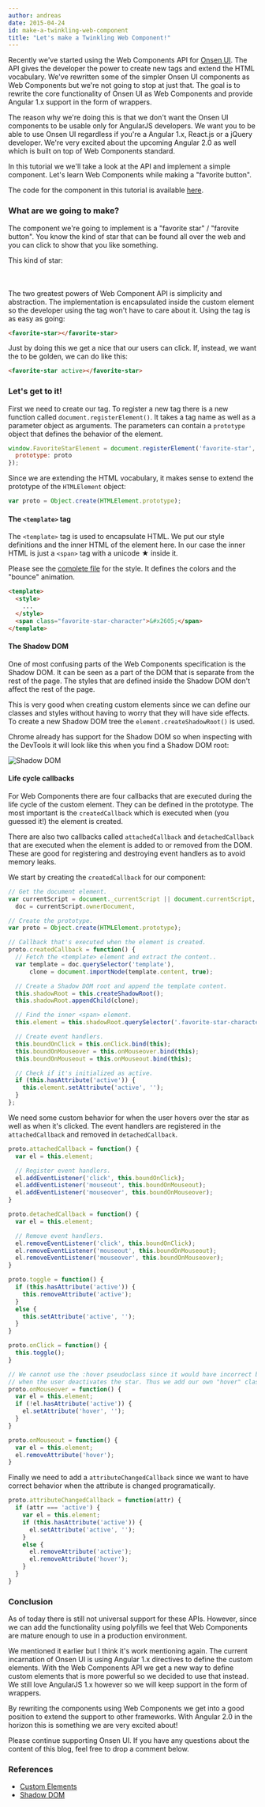 ```yaml
---
author: andreas
date: 2015-04-24
id: make-a-twinkling-web-component
title: "Let's make a Twinkling Web Component!"
---
```


Recently we've started using the Web Components API for [Onsen UI](https://github.com/OnsenUI/OnsenUI/). The API gives the developer the power to create new tags and extend the HTML vocabulary. We've rewritten some of the simpler Onsen UI components as Web Components but we're not going to stop at just that. The goal is to rewrite the core functionality of Onsen UI as Web Components and provide Angular 1.x support in the form of wrappers.

The reason why we're doing this is that we don't want the Onsen UI components to be usable only for AngularJS developers. We want you to be able to use Onsen UI regardless if you're a Angular 1.x, React.js or a jQuery developer. We're very excited about the upcoming Angular 2.0 as well which is built on top of Web Components standard.

In this tutorial we we'll take a look at the API and implement a simple component. Let's learn Web Components while making a "favorite button".

<!-- more -->

The code for the component in this tutorial is available [here](https://github.com/argelius/favorite-star).

### What are we going to make?

<script src="https://cdn.rawgit.com/argelius/favorite-star/0.1.4/bower_components/webcomponentsjs/webcomponents.js"></script>
<link rel="import" href="https://cdn.rawgit.com/argelius/favorite-star/0.1.4/favorite-star.html">

The component we're going to implement is a "favorite star" / "farovite button". You know the kind of star that can be found all over the web and you can click to show that you like something.

This kind of star:

<p style="font-size: 50px; text-align: center;">
  <favorite-star></favorite-star>
</p>

The two greatest powers of Web Component API is simplicity and abstraction. The implementation is encapsulated inside the custom element so the developer using the tag won't have to care about it. Using the tag is as easy as going:

```html
<favorite-star></favorite-star>
```

Just by doing this we get a nice <favorite-star></favorite-star> that our users can click. If, instead, we want the <favorite-star active></favorite-star> to be golden, we can do like this:

```html
<favorite-star active></favorite-star>
```

### Let's get to it!

First we need to create our tag. To register a new tag there is a new function called `document.registerElement()`. It takes a tag name as well as a parameter object as arguments. The parameters can contain a `prototype` object that defines the behavior of the element.

```javascript
window.FavoriteStarElement = document.registerElement('favorite-star', {
  prototype: proto
});
```

Since we are extending the HTML vocabulary, it makes sense to extend the prototype of the `HTMLElement` object:

```javascript
var proto = Object.create(HTMLElement.prototype);
```

#### The `<template>` tag

The `<template>` tag is used to encapsulate HTML. We put our style definitions and the inner HTML of the element here. In our case the inner HTML is just a `<span>` tag with a unicode &#x2605; inside it. 

Please see the [complete file](https://github.com/argelius/favorite-star/blob/master/favorite-star.html) for the style. It defines the colors and the "bounce" animation.

```html
<template>
  <style>
    ...
  </style>
  <span class="favorite-star-character">&#x2605;</span>
</template>
```

#### The Shadow DOM

One of most confusing parts of the Web Components specification is the Shadow DOM. It can be seen as a part of the DOM that is separate from the rest of the page. The styles that are defined inside the Shadow DOM don't affect the rest of the page.

This is very good when creating custom elements since we can define our classes and styles without having to worry that they will have side effects. To create a new Shadow DOM tree the `element.createShadowRoot()` is used.

Chrome already has support for the Shadow DOM so when inspecting with the DevTools it will look like this when you find a Shadow DOM root:

![Shadow DOM](/blog/content/images/2015/Apr/ShadowDOM.png)

#### Life cycle callbacks

For Web Components there are four callbacks that are executed during the life cycle of the custom element. They can be defined in the prototype. The most important is the `createdCallback` which is executed when (you guessed it!) the element is created.

There are also two callbacks called `attachedCallback` and `detachedCallback` that are executed when the element is added to or removed from the DOM. These are good for registering and destroying event handlers as to avoid memory leaks.

We start by creating the `createdCallback` for our component:

```javascript
// Get the document element.
var currentScript = document._currentScript || document.currentScript,
  doc = currentScript.ownerDocument,

// Create the prototype.
var proto = Object.create(HTMLElement.prototype);

// Callback that's executed when the element is created.
proto.createdCallback = function() {
  // Fetch the <template> element and extract the content..
  var template = doc.querySelector('template'),
      clone = document.importNode(template.content, true);

  // Create a Shadow DOM root and append the template content.
  this.shadowRoot = this.createShadowRoot();
  this.shadowRoot.appendChild(clone);

  // Find the inner <span> element.
  this.element = this.shadowRoot.querySelector('.favorite-star-character');

  // Create event handlers.
  this.boundOnClick = this.onClick.bind(this);
  this.boundOnMouseover = this.onMouseover.bind(this);
  this.boundOnMouseout = this.onMouseout.bind(this);

  // Check if it's initialized as active.
  if (this.hasAttribute('active')) {
    this.element.setAttribute('active', '');
  }
};
```

We need some custom behavior for when the user hovers over the star as well as when it's clicked. The event handlers are registered in the `attachedCallback` and removed in `detachedCallback`.

```javascript
proto.attachedCallback = function() {
  var el = this.element;

  // Register event handlers.
  el.addEventListener('click', this.boundOnClick);
  el.addEventListener('mouseout', this.boundOnMouseout);
  el.addEventListener('mouseover', this.boundOnMouseover);
}

proto.detachedCallback = function() {
  var el = this.element;

  // Remove event handlers.
  el.removeEventListener('click', this.boundOnClick);
  el.removeEventListener('mouseout', this.boundOnMouseout);
  el.removeEventListener('mouseover', this.boundOnMouseover);
}

proto.toggle = function() {
  if (this.hasAttribute('active')) {
    this.removeAttribute('active');
  }
  else {
    this.setAttribute('active', '');
  }
}

proto.onClick = function() {
  this.toggle();
}

// We cannot use the :hover pseudoclass since it would have incorrect behavior
// when the user deactivates the star. Thus we add our own "hover" class.
proto.onMouseover = function() {
  var el = this.element;
  if (!el.hasAttribute('active')) {
    el.setAttribute('hover', '');
  }
}

proto.onMouseout = function() {
  var el = this.element;
  el.removeAttribute('hover');
}
```

Finally we need to add a `attributeChangedCallback` since we want to have correct behavior when the attribute is changed programatically.

```javascript
proto.attributeChangedCallback = function(attr) {
  if (attr === 'active') {
    var el = this.element;
    if (this.hasAttribute('active')) {
      el.setAttribute('active', '');
    }
    else {
      el.removeAttribute('active');
      el.removeAttribute('hover');
    }
  }
}
```

### Conclusion

As of today there is still not universal support for these APIs. However, since we can add the functionality using polyfills we feel that Web Components are mature enough to use in a production environment.

We mentioned it earlier but I think it's work mentioning again. The current incarnation of Onsen UI is using Angular 1.x directives to define the custom elements. With the Web Components API we get a new way to define custom elements that is more powerful so we decided to use that instead. We still love AngularJS 1.x however so we will keep support in the form of wrappers.

By rewriting the components using Web Components we get into a good position to extend the support to other frameworks. With Angular 2.0 in the horizon this is something we are very excited about!

Please continue supporting Onsen UI. If you have any questions about the content of this blog, feel free to drop a comment below.

### References

* [Custom Elements](http://www.html5rocks.com/en/tutorials/webcomponents/customelements/)
* [Shadow DOM](https://developer.mozilla.org/en-US/docs/Web/Web_Components/Shadow_DOM)
